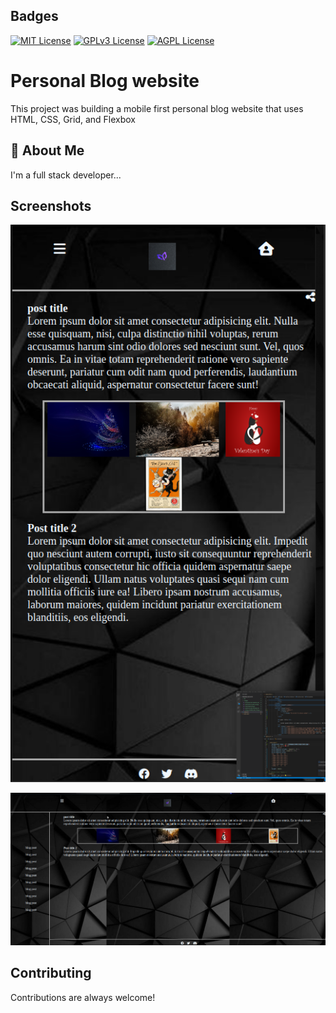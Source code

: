 
## Badges

[![MIT License](https://img.shields.io/badge/License-MIT-green.svg)](https://choosealicense.com/licenses/mit/)
[![GPLv3 License](https://img.shields.io/badge/License-GPL%20v3-yellow.svg)](https://opensource.org/licenses/)
[![AGPL License](https://img.shields.io/badge/license-AGPL-blue.svg)](http://www.gnu.org/licenses/agpl-3.0)


# Personal Blog website

This project was building a mobile first personal blog website that uses HTML, CSS, Grid, and Flexbox


## 🚀 About Me
I'm a full stack developer...


## Screenshots

![Alt text](https://github.com/brandonawilliams1/personal-blog-site/blob/main/CSS/images/Screenshot%20at%202023-01-06%2020-18-44.png?raw=true)

![Alt text](https://github.com/brandonawilliams1/personal-blog-site/blob/main/CSS/images/Screenshot%20at%202023-01-06%2020-19-01.png?raw=true)


## Contributing

Contributions are always welcome!


